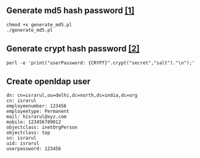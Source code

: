 ## Generate md5 hash password [[1]](https://www.openldap.org/faq/data/cache/418.html)
```
chmod +x generate_md5.pl
./generate_md5.pl
```

## Generate crypt hash password [[2]](https://www.openldap.org/faq/data/cache/344.html)
```
perl -e 'print("userPassword: {CRYPT}".crypt("secret","salt")."\n");'
```

## Create openldap user
```
dn: cn=israrul,ou=delhi,dc=north,dc=india,dc=org
cn: israrul
employeenumber: 123456
employeetype: Permanent
mail: hisrarul@xyz.com
mobile: 123456789012
objectclass: inetOrgPerson
objectclass: top
sn: israrul
uid: israrul
userpassword: 123456
```
